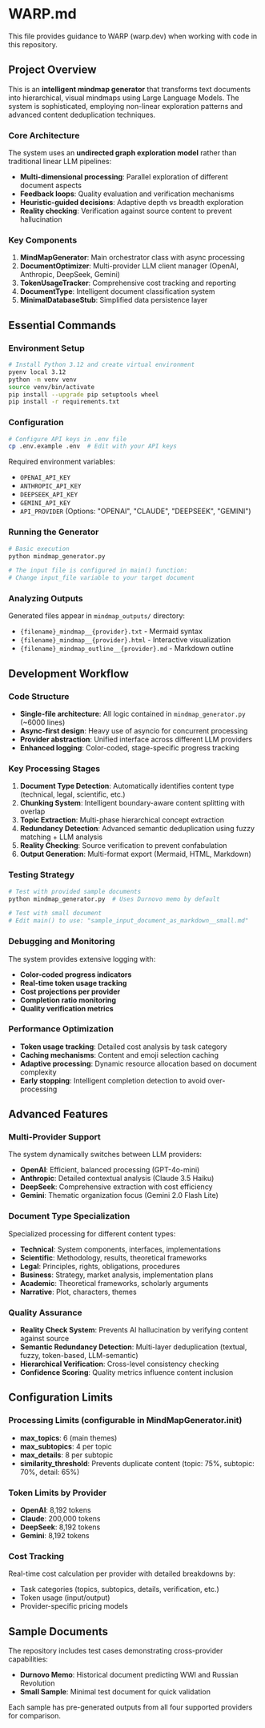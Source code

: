 # WARP.md

This file provides guidance to WARP (warp.dev) when working with code in this repository.

## Project Overview

This is an **intelligent mindmap generator** that transforms text documents into hierarchical, visual mindmaps using Large Language Models. The system is sophisticated, employing non-linear exploration patterns and advanced content deduplication techniques.

### Core Architecture

The system uses an **undirected graph exploration model** rather than traditional linear LLM pipelines:
- **Multi-dimensional processing**: Parallel exploration of different document aspects
- **Feedback loops**: Quality evaluation and verification mechanisms  
- **Heuristic-guided decisions**: Adaptive depth vs breadth exploration
- **Reality checking**: Verification against source content to prevent hallucination

### Key Components

1. **MindMapGenerator**: Main orchestrator class with async processing
2. **DocumentOptimizer**: Multi-provider LLM client manager (OpenAI, Anthropic, DeepSeek, Gemini)
3. **TokenUsageTracker**: Comprehensive cost tracking and reporting
4. **DocumentType**: Intelligent document classification system
5. **MinimalDatabaseStub**: Simplified data persistence layer

## Essential Commands

### Environment Setup
```bash
# Install Python 3.12 and create virtual environment
pyenv local 3.12
python -m venv venv
source venv/bin/activate
pip install --upgrade pip setuptools wheel
pip install -r requirements.txt
```

### Configuration
```bash
# Configure API keys in .env file
cp .env.example .env  # Edit with your API keys
```

Required environment variables:
- `OPENAI_API_KEY`
- `ANTHROPIC_API_KEY`
- `DEEPSEEK_API_KEY`
- `GEMINI_API_KEY`
- `API_PROVIDER` (Options: "OPENAI", "CLAUDE", "DEEPSEEK", "GEMINI")

### Running the Generator
```bash
# Basic execution
python mindmap_generator.py

# The input file is configured in main() function:
# Change input_file variable to your target document
```

### Analyzing Outputs
Generated files appear in `mindmap_outputs/` directory:
- `{filename}_mindmap__{provider}.txt` - Mermaid syntax
- `{filename}_mindmap__{provider}.html` - Interactive visualization
- `{filename}_mindmap_outline__{provider}.md` - Markdown outline

## Development Workflow

### Code Structure
- **Single-file architecture**: All logic contained in `mindmap_generator.py` (~6000 lines)
- **Async-first design**: Heavy use of asyncio for concurrent processing
- **Provider abstraction**: Unified interface across different LLM providers
- **Enhanced logging**: Color-coded, stage-specific progress tracking

### Key Processing Stages
1. **Document Type Detection**: Automatically identifies content type (technical, legal, scientific, etc.)
2. **Chunking System**: Intelligent boundary-aware content splitting with overlap
3. **Topic Extraction**: Multi-phase hierarchical concept extraction
4. **Redundancy Detection**: Advanced semantic deduplication using fuzzy matching + LLM analysis
5. **Reality Checking**: Source verification to prevent confabulation
6. **Output Generation**: Multi-format export (Mermaid, HTML, Markdown)

### Testing Strategy
```bash
# Test with provided sample documents
python mindmap_generator.py  # Uses Durnovo memo by default

# Test with small document
# Edit main() to use: "sample_input_document_as_markdown__small.md"
```

### Debugging and Monitoring
The system provides extensive logging with:
- **Color-coded progress indicators**
- **Real-time token usage tracking**
- **Cost projections per provider**
- **Completion ratio monitoring**
- **Quality verification metrics**

### Performance Optimization
- **Token usage tracking**: Detailed cost analysis by task category
- **Caching mechanisms**: Content and emoji selection caching
- **Adaptive processing**: Dynamic resource allocation based on document complexity
- **Early stopping**: Intelligent completion detection to avoid over-processing

## Advanced Features

### Multi-Provider Support
The system dynamically switches between LLM providers:
- **OpenAI**: Efficient, balanced processing (GPT-4o-mini)
- **Anthropic**: Detailed contextual analysis (Claude 3.5 Haiku)
- **DeepSeek**: Comprehensive extraction with cost efficiency
- **Gemini**: Thematic organization focus (Gemini 2.0 Flash Lite)

### Document Type Specialization
Specialized processing for different content types:
- **Technical**: System components, interfaces, implementations
- **Scientific**: Methodology, results, theoretical frameworks
- **Legal**: Principles, rights, obligations, procedures
- **Business**: Strategy, market analysis, implementation plans
- **Academic**: Theoretical frameworks, scholarly arguments
- **Narrative**: Plot, characters, themes

### Quality Assurance
- **Reality Check System**: Prevents AI hallucination by verifying content against source
- **Semantic Redundancy Detection**: Multi-layer deduplication (textual, fuzzy, token-based, LLM-semantic)
- **Hierarchical Verification**: Cross-level consistency checking
- **Confidence Scoring**: Quality metrics influence content inclusion

## Configuration Limits

### Processing Limits (configurable in MindMapGenerator.__init__)
- **max_topics**: 6 (main themes)
- **max_subtopics**: 4 per topic
- **max_details**: 8 per subtopic
- **similarity_threshold**: Prevents duplicate content (topic: 75%, subtopic: 70%, detail: 65%)

### Token Limits by Provider
- **OpenAI**: 8,192 tokens
- **Claude**: 200,000 tokens  
- **DeepSeek**: 8,192 tokens
- **Gemini**: 8,192 tokens

### Cost Tracking
Real-time cost calculation per provider with detailed breakdowns by:
- Task categories (topics, subtopics, details, verification, etc.)
- Token usage (input/output)
- Provider-specific pricing models

## Sample Documents

The repository includes test cases demonstrating cross-provider capabilities:
- **Durnovo Memo**: Historical document predicting WWI and Russian Revolution
- **Small Sample**: Minimal test document for quick validation

Each sample has pre-generated outputs from all four supported providers for comparison.

